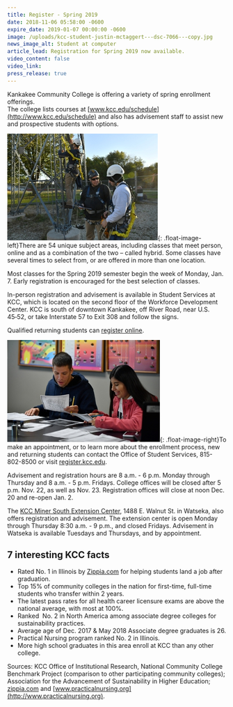 ```yaml
---
title: Register - Spring 2019
date: 2018-11-06 05:58:00 -0600
expire_date: 2019-01-07 00:00:00 -0600
image: /uploads/kcc-student-justin-mctaggert---dsc-7066---copy.jpg
news_image_alt: Student at computer
article_lead: Registration for Spring 2019 now available.
video_content: false
video_link:
press_release: true
---
```


Kankakee Community College is offering a variety of spring enrollment offerings.<br>The college lists courses at [www.kcc.edu/schedule](http://www.kcc.edu/schedule) and also has advisement staff to assist new and prospective students with options.

![](/uploads/tower-clay-sterling-and-glen--margewich.jpg){: .float-image-left}There are 54 unique subject areas, including classes that meet person, online and as a combination of the two – called hybrid. Some classes have several times to select from, or are offered in more than one location.

Most classes for the Spring 2019 semester begin the week of Monday, Jan. 7. Early registration is encouraged for the best selection of classes.

In-person registration and advisement is available in Student Services at KCC, which is located on the second floor of the Workforce Development Center. KCC is south of downtown Kankakee, off River Road, near U.S. 45‑52, or take Interstate 57 to Exit 308 and follow the signs.

Qualified returning students can [register online](https://selfservice.kcc.edu/Student/Account/Login?ReturnUrl=/Student).

![](/uploads/Physical-Science-Ralph-Sansone-and-Paola-Delacruz.jpg){: .float-image-right}To make an appointment, or to learn more about the enrollment process, new and returning students can contact the Office of Student Services, 815-802-8500 or visit [register.kcc.edu](http://register.kcc.edu). 

Advisement and registration hours are 8 a.m. - 6 p.m. Monday through Thursday and 8 a.m. - 5 p.m. Fridays. College offices will be closed after 5 p.m. Nov. 22, as well as Nov. 23. Registration offices will close at noon Dec. 20 and re-open Jan. 2.

The [KCC Miner South Extension Center](http://www.kcc.edu/sec), 1488 E. Walnut St. in Watseka, also offers registration and advisement. The extension center is open Monday through Thursday 8:30 a.m. - 9 p.m., and closed Fridays. Advisement in Watseka is available Tuesdays and Thursdays, and by appointment.

## 7 interesting KCC facts

* Rated No. 1 in Illinois by [Zippia.com](http://www.zippia.com) for helping students land a job after graduation.
* Top 15% of community colleges in the nation for first-time, full-time students who transfer within 2 years.
* The latest pass rates for all health career licensure exams are above the national average, with most at 100%.
* Ranked  No. 2 in North America among associate degree colleges for sustainability practices.
* Average age of Dec. 2017 & May 2018 Associate degree graduates is 26.
* Practical Nursing program ranked No. 2 in Illinois.
* More high school graduates in this area enroll at KCC than any other college.

Sources: KCC Office of Institutional Research, National Community College Benchmark Project (comparison to other participating community colleges); Association for the Advancement of Sustainability in Higher Education; [zippia.com](http://www.zippia.com) and [www.practicalnursing.org](http://www.practicalnursing.org).